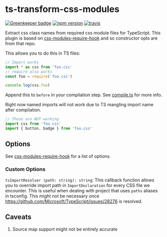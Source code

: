 # ts-transform-css-modules

[![Greenkeeper badge](https://badges.greenkeeper.io/longlho/ts-transform-css-modules.svg)](https://greenkeeper.io/)
[![npm version](https://badge.fury.io/js/ts-transform-css-modules.svg)](https://badge.fury.io/js/ts-transform-css-modules)
[![travis](https://travis-ci.org/longlho/ts-transform-css-modules.svg?branch=master)](https://travis-ci.org/longlho/ts-transform-css-modules)

Extract css class names from required css module files for TypeScript. This plugin is based on [css-modules-require-hook](https://github.com/css-modules/css-modules-require-hook) and so constructor opts are from that repo.

This allows you to do this in TS files:

```ts
// Import works
import * as css from 'foo.css'
// require also works
const foo = require('foo.css')

console.log(css.foo)
```

Append this to `before` in your compilation step. See [compile.ts](https://github.com/longlho/ts-transform-css-modules-transform/blob/master/compile.ts#L30-L32) for more info.

Right now named imports will not work due to TS mangling import name after compilation.

```ts
// Those are NOT working
import css from 'foo.css'
import { button, badge } from 'foo.css'
```

## Options

See [css-modules-require-hook](https://github.com/css-modules/css-modules-require-hook#tuning-options) for a list of options.

### Custom Options

`tsImportResolver (path: string): string`: This callback function allows you to override import path in `ImportDeclaration` for every CSS file we encounter. This is useful when dealing with project that uses `paths` aliases in tsconfig. This might not be necessary once https://github.com/Microsoft/TypeScript/issues/28276 is resolved.

## Caveats

1. Source map support might not be entirely accurate
